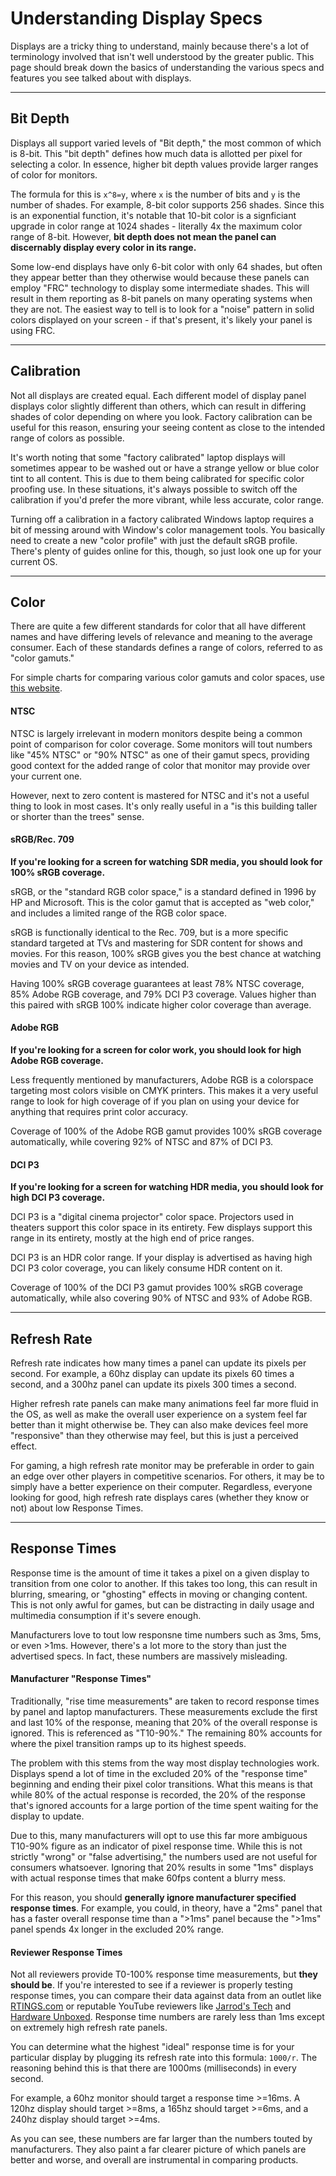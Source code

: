 # Understanding Display Specs
Displays are a tricky thing to understand, mainly because there's a lot of terminology involved that isn't well understood by the greater public. This page should break down the basics of understanding the various specs and features you see talked about with displays.

---

## Bit Depth
Displays all support varied levels of "Bit depth," the most common of which is 8-bit. This "bit depth" defines how much data is allotted per pixel for selecting a color. In essence, higher bit depth values provide larger ranges of color for monitors. 

The formula for this is `x^8=y`, where `x` is the number of bits and `y` is the number of shades. For example, 8-bit color supports 256 shades. Since this is an exponential function, it's notable that 10-bit color is a signficiant upgrade in color range at 1024 shades - literally 4x the maximum color range of 8-bit. However, **bit depth does not mean the panel can discernably display every color in its range.**

Some low-end displays have only 6-bit color with only 64 shades, but often they appear better than they otherwise would because these panels can employ "FRC" technology to display some intermediate shades. This will result in them reporting as 8-bit panels on many operating systems when they are not. The easiest way to tell is to look for a "noise" pattern in solid colors displayed on your screen - if that's present, it's likely your panel is using FRC.

---

## Calibration
Not all displays are created equal. Each different model of display panel displays color slightly different than others, which can result in differing shades of color depending on where you look. Factory calibration can be useful for this reason, ensuring your seeing content as close to the intended range of colors as possible.

It's worth noting that some "factory calibrated" laptop displays will sometimes appear to be washed out or have a strange yellow or blue color tint to all content. This is due to them being calibrated for specific color proofing use. In these situations, it's always possible to switch off the calibration if you'd prefer the more vibrant, while less accurate, color range.

Turning off a calibration in a factory calibrated Windows laptop requires a bit of messing around with Window's color management tools. You basically need to create a new "color profile" with just the default sRGB profile. There's plenty of guides online for this, though, so just look one up for your current OS.

---

## Color
There are quite a few different standards for color that all have different names and have differing levels of relevance and meaning to the average consumer. Each of these standards defines a range of colors, referred to as "color gamuts." 

For simple charts for comparing various color gamuts and color spaces, use [this website](https://www.saji8k.com/displays/color-space/rec-709/).

#### NTSC
NTSC is largely irrelevant in modern monitors despite being a common point of comparison for color coverage. Some monitors will tout numbers like "45% NTSC" or "90% NTSC" as one of their gamut specs, providing good context for the added range of color that monitor may provide over your current one.

However, next to zero content is mastered for NTSC and it's not a useful thing to look in most cases. It's only really useful in a "is this building taller or shorter than the trees" sense.

#### sRGB/Rec. 709
**If you're looking for a screen for watching SDR media, you should look for 100% sRGB coverage.**

sRGB, or the "standard RGB color space," is a standard defined in 1996 by HP and Microsoft. This is the color gamut that is accepted as "web color," and includes a limited range of the RGB color space.

sRGB is functionally identical to the Rec. 709, but is a more specific standard targeted at TVs and mastering for SDR content for shows and movies. For this reason, 100% sRGB gives you the best chance at watching movies and TV on your device as intended.

Having 100% sRGB coverage guarantees at least 78% NTSC coverage, 85% Adobe RGB coverage, and 79% DCI P3 coverage. Values higher than this paired with sRGB 100% indicate higher color coverage than average.

#### Adobe RGB
**If you're looking for a screen for color work, you should look for high Adobe RGB coverage.**

Less frequently mentioned by manufacturers, Adobe RGB is a colorspace targeting most colors visible on CMYK printers. This makes it a very useful range to look for high coverage of if you plan on using your device for anything that requires print color accuracy.

Coverage of 100% of the Adobe RGB gamut provides 100% sRGB coverage automatically, while covering 92% of NTSC and 87% of DCI P3.

#### DCI P3
**If you're looking for a screen for watching HDR media, you should look for high DCI P3 coverage.**

DCI P3 is a "digital cinema projector" color space. Projectors used in theaters support this color space in its entirety. Few displays support this range in its entirety, mostly at the high end of price ranges.

DCI P3 is an HDR color range. If your display is advertised as having high DCI P3 color coverage, you can likely consume HDR content on it.

Coverage of 100% of the DCI P3 gamut provides 100% sRGB coverage automatically, while also covering 90% of NTSC and 93% of Adobe RGB.

---
## Refresh Rate
Refresh rate indicates how many times a panel can update its pixels per second. For example, a 60hz display can update its pixels 60 times a second, and a 300hz panel can update its pixels 300 times a second.

Higher refresh rate panels can make many animations feel far more fluid in the OS, as well as make the overall user experience on a system feel far better than it might otherwise be. They can also make devices feel more "responsive" than they otherwise may feel, but this is just a perceived effect.

For gaming, a high refresh rate monitor may be preferable in order to gain an edge over other players in competitive scenarios. For others, it may be to simply have a better experience on their computer. Regardless, everyone looking for good, high refresh rate displays cares (whether they know or not) about low Response Times.

---

## Response Times
Response time is the amount of time it takes a pixel on a given display to transition from one color to another. If this takes too long, this can result in blurring, smearing, or "ghosting" effects in moving or changing content. This is not only awful for games, but can be distracting in daily usage and multimedia consumption if it's severe enough.

Manufacturers love to tout low responsne time numbers such as 3ms, 5ms, or even >1ms. However, there's a lot more to the story than just the advertised specs. In fact, these numbers are massively misleading.

#### Manufacturer "Response Times"
Traditionally, "rise time measurements" are taken to record response times by panel and laptop manufacturers. These measurements exclude the first and last 10% of the response, meaning that 20% of the overall response is ignored. This is referenced as "T10-90%." The remaining 80% accounts for where the pixel transition ramps up to its highest speeds.

The problem with this stems from the way most display technologies work. Displays spend a lot of time in the excluded 20% of the "response time" beginning and ending their pixel color transitions. What this means is that while 80% of the actual response is recorded, the 20% of the response that's ignored accounts for a large portion of the time spent waiting for the display to update.

Due to this, many manufacturers will opt to use this far more ambiguous T10-90% figure as an indicator of pixel response time. While this is not strictly "wrong" or "false advertising," the numbers used are not useful for consumers whatsoever. Ignoring that 20% results in some "1ms" displays with actual response times that make 60fps content a blurry mess. 

For this reason, you should **generally ignore manufacturer specified response times**. For example, you could, in theory, have a "2ms" panel that has a faster overall response time than a ">1ms" panel because the ">1ms" panel spends 4x longer in the excluded 20% range.

#### Reviewer Response Times
Not all reviewers provide T0-100% response time measurements, but **they should be**. If you're interested to see if a reviewer is properly testing response times, you can compare their data against data from an outlet like [RTINGS.com](https://RTINGS.com) or reputable YouTube reviewers like [Jarrod's Tech](https://www.youtube.com/jarrodstech) and [Hardware Unboxed](https://www.youtube.com/@Hardwareunboxed). Response time numbers are rarely less than 1ms except on extremely high refresh rate panels.

You can determine what the highest "ideal" response time is for your particular display by plugging its refresh rate into this formula: `1000/r`. The reasoning behind this is that there are 1000ms (milliseconds) in every second.

For example, a 60hz monitor should target a response time >=16ms. A 120hz display should target >=8ms, a 165hz should target >=6ms, and a 240hz display should target >=4ms.

As you can see, these numbers are far larger than the numbers touted by manufacturers. They also paint a far clearer picture of which panels are better and worse, and overall are instrumental in comparing products.